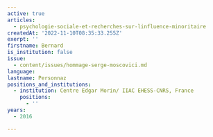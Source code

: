 ```yaml
---
active: true
articles:
  - psychologie-sociale-et-recherches-sur-linfluence-minoritaire
createdAt: '2022-11-10T08:35:33.255Z'
exerpt: ''
firstname: Bernard
is_institution: false
issue:
  - content/issues/hommage-serge-moscovici.md
language:
lastname: Personnaz
positions_and_institutions:
  - institution: Centre Edgar Morin/ IIAC EHESS-CNRS, France
    positions:
      - ''
years:
  - 2016

---
```

